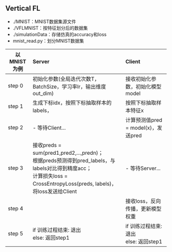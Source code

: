 ## Vertical FL

- ./MNIST：MNIST数据集源文件
- ./VFLMNIST：按特征划分后的数据集
- ./simulationData：存储仿真的accuracy和loss
- mnist_read.py：划分MNIST数据集



| 以MNIST为例 | Server                                                       | Client                                     |
| ----------- | :----------------------------------------------------------- | :----------------------------------------- |
| step 0      | 初始化参数(全局迭代次数T，BatchSize，学习率lr，输出维度out_dim) | 接收初始化参数，初始化模型model            |
| step 1      | 生成下标idx，按照下标抽取样本的labels，                      | 按照下标抽取样本特征x                      |
| step 2      | - 等待Client...                                              | 计算预测值pred = model(x)，发送pred        |
| step 3      | 接收preds = sum(pred1,pred2,...,predn)；<br />根据preds预测得到pred_labels，与labels对比得到精度acc；<br />计算损失loss = CrossEntropyLoss(preds, labels)，将loss发送给Client | - 等待Server...                            |
| step 4      |                                                              | 接收loss，反向传播，更新模型权重           |
| step 5      | if 训练过程结束: 退出<br />else: 返回step1                   | if 训练过程结束: 退出<br />else: 返回step1 |


